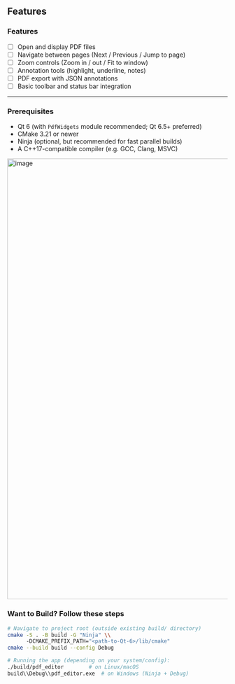 ##  Features

### Features
- [ ] Open and display PDF files
- [ ] Navigate between pages (Next / Previous / Jump to page)
- [ ] Zoom controls (Zoom in / out / Fit to window)
- [ ] Annotation tools (highlight, underline, notes)
- [ ] PDF export with JSON annotations
- [ ] Basic toolbar and status bar integration

---
### Prerequisites
- Qt 6 (with `PdfWidgets` module recommended; Qt 6.5+ preferred)
- CMake 3.21 or newer
- Ninja (optional, but recommended for fast parallel builds)
- A C++17-compatible compiler (e.g. GCC, Clang, MSVC)


<img width="1372" height="1007" alt="image" src="https://github.com/user-attachments/assets/41c2ab4d-acc9-4b98-9626-7df825650c92" />


### Want to Build? Follow these steps

```bash
# Navigate to project root (outside existing build/ directory)
cmake -S . -B build -G "Ninja" \\
      -DCMAKE_PREFIX_PATH="<path-to-Qt-6>/lib/cmake"
cmake --build build --config Debug

# Running the app (depending on your system/config):
./build/pdf_editor        # on Linux/macOS
build\\Debug\\pdf_editor.exe  # on Windows (Ninja + Debug)
